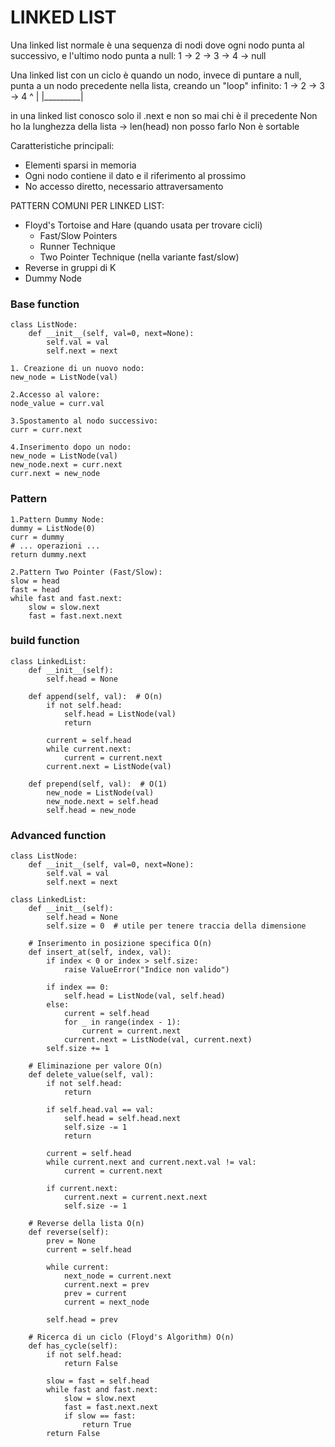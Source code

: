 
# LINKED LIST

Una linked list normale è una sequenza di nodi dove ogni nodo punta al successivo, e l'ultimo nodo punta a null:
1 -> 2 -> 3 -> 4 -> null

Una linked list con un ciclo è quando un nodo, invece di puntare a null, punta a un nodo precedente nella lista, creando un "loop" infinito:
 1 -> 2 -> 3 -> 4
 ^         |
 |_________|

in una linked list conosco solo il .next e non so mai chi è il precedente
Non ho la lunghezza della lista -> len(head) non posso farlo
Non è sortable

Caratteristiche principali:
* Elementi sparsi in memoria
* Ogni nodo contiene il dato e il riferimento al prossimo
* No accesso diretto, necessario attraversamento

PATTERN COMUNI PER LINKED LIST:
* Floyd's Tortoise and Hare (quando usata per trovare cicli)
  * Fast/Slow Pointers
  * Runner Technique
  * Two Pointer Technique (nella variante fast/slow)
* Reverse in gruppi di K
* Dummy Node

### Base function
```
class ListNode:
    def __init__(self, val=0, next=None):
        self.val = val
        self.next = next

1. Creazione di un nuovo nodo:
new_node = ListNode(val)

2.Accesso al valore:
node_value = curr.val

3.Spostamento al nodo successivo:
curr = curr.next

4.Inserimento dopo un nodo:
new_node = ListNode(val)
new_node.next = curr.next
curr.next = new_node

```

### Pattern
```
1.Pattern Dummy Node:
dummy = ListNode(0)
curr = dummy
# ... operazioni ...
return dummy.next

2.Pattern Two Pointer (Fast/Slow):
slow = head
fast = head
while fast and fast.next:
    slow = slow.next
    fast = fast.next.next
```

### build function
```
class LinkedList:
    def __init__(self):
        self.head = None
    
    def append(self, val):  # O(n)
        if not self.head:
            self.head = ListNode(val)
            return
        
        current = self.head
        while current.next:
            current = current.next
        current.next = ListNode(val)
    
    def prepend(self, val):  # O(1)
        new_node = ListNode(val)
        new_node.next = self.head
        self.head = new_node
```


### Advanced function
```
class ListNode:
    def __init__(self, val=0, next=None):
        self.val = val
        self.next = next

class LinkedList:
    def __init__(self):
        self.head = None
        self.size = 0  # utile per tenere traccia della dimensione
    
    # Inserimento in posizione specifica O(n)
    def insert_at(self, index, val):
        if index < 0 or index > self.size:
            raise ValueError("Indice non valido")
            
        if index == 0:
            self.head = ListNode(val, self.head)
        else:
            current = self.head
            for _ in range(index - 1):
                current = current.next
            current.next = ListNode(val, current.next)
        self.size += 1
    
    # Eliminazione per valore O(n)
    def delete_value(self, val):
        if not self.head:
            return
        
        if self.head.val == val:
            self.head = self.head.next
            self.size -= 1
            return
            
        current = self.head
        while current.next and current.next.val != val:
            current = current.next
            
        if current.next:
            current.next = current.next.next
            self.size -= 1
    
    # Reverse della lista O(n)
    def reverse(self):
        prev = None
        current = self.head
        
        while current:
            next_node = current.next
            current.next = prev
            prev = current
            current = next_node
            
        self.head = prev
    
    # Ricerca di un ciclo (Floyd's Algorithm) O(n)
    def has_cycle(self):
        if not self.head:
            return False
            
        slow = fast = self.head
        while fast and fast.next:
            slow = slow.next
            fast = fast.next.next
            if slow == fast:
                return True
        return False
       
```